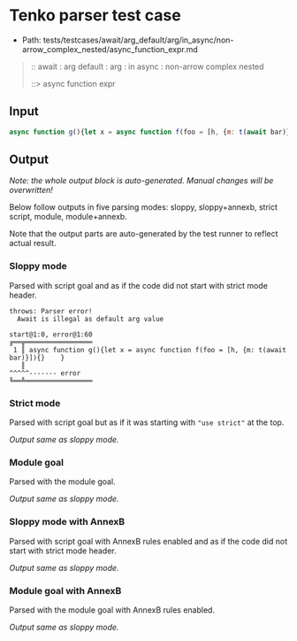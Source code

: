 # Tenko parser test case

- Path: tests/testcases/await/arg_default/arg/in_async/non-arrow_complex_nested/async_function_expr.md

> :: await : arg default : arg : in async : non-arrow complex nested
>
> ::> async function expr

## Input

`````js
async function g(){let x = async function f(foo = [h, {m: t(await bar)}]){}    }
`````

## Output

_Note: the whole output block is auto-generated. Manual changes will be overwritten!_

Below follow outputs in five parsing modes: sloppy, sloppy+annexb, strict script, module, module+annexb.

Note that the output parts are auto-generated by the test runner to reflect actual result.

### Sloppy mode

Parsed with script goal and as if the code did not start with strict mode header.

`````
throws: Parser error!
  Await is illegal as default arg value

start@1:0, error@1:60
╔══╦═════════════════
 1 ║ async function g(){let x = async function f(foo = [h, {m: t(await bar)}]){}    }
   ║                                                             ^^^^^------- error
╚══╩═════════════════

`````

### Strict mode

Parsed with script goal but as if it was starting with `"use strict"` at the top.

_Output same as sloppy mode._

### Module goal

Parsed with the module goal.

_Output same as sloppy mode._

### Sloppy mode with AnnexB

Parsed with script goal with AnnexB rules enabled and as if the code did not start with strict mode header.

_Output same as sloppy mode._

### Module goal with AnnexB

Parsed with the module goal with AnnexB rules enabled.

_Output same as sloppy mode._
